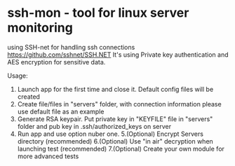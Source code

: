 # ssh-mon - tool for linux server monitoring
using SSH-net for handling ssh connections https://github.com/sshnet/SSH.NET
It's using Private key authentication and AES encryption for sensitive data.
 
Usage:
1. Launch app for the first time and close it. Default config files will be created
2. Create file/files in "servers" folder, with connection information please use default file as an example
3. Generate RSA keypair. Put private key in "KEYFILE" file in "servers" folder and pub key in .ssh/authorized_keys on server
4. Run app and use option nuber one.
5.(Optional) Encrypt Servers directory (recommended)
6.(Optional) Use "in air" decryption when launching test (recommended)
7.(Optional) Create your own module for more advanced tests
